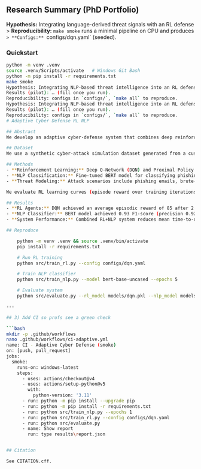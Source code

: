 ## Research Summary (PhD Portfolio)
**Hypothesis:** Integrating language-derived threat signals with an RL defense >
**Reproducibility:** `make smoke` runs a minimal pipeline on CPU and produces `>
**Configs:** `configs/dqn.yaml` (seeded).

### Quickstart
```bash
python -m venv .venv
source .venv/Scripts/activate   # Windows Git Bash
python -m pip install -r requirements.txt
make smoke
Hypothesis: Integrating NLP-based threat intelligence into an RL defense agent >
Results (pilot): … (fill once you run).
Reproducibility: configs in `configs/`, `make all` to reproduce.
Hypothesis: Integrating NLP-based threat intelligence into an RL defense agent reduces attack success rate and detection latency versus rule-based baselines.
Results (pilot): … (fill once you run).
Reproducibility: configs in `configs/`, `make all` to reproduce.
# Adaptive Cyber Defense RL NLP

## Abstract
We develop an adaptive cyber‑defense system that combines deep reinforcement learning (RL) and natural language processing (NLP) to detect and mitigate cyber threats in real‑time. An RL agent learns to allocate defensive resources (e.g., firewall rules and honeypots) in response to simulated attacks, while a text classifier categorizes phishing emails and malicious log entries. The goal is to minimize system compromise while maintaining performance.

## Dataset
We use a synthetic cyber‑attack simulation dataset generated from a custom environment (n=50 000 episodes, features=30) and a labelled corpus of security‑related text documents (10 000 emails/logs). The data are split into training/validation/test sets with proportions 70/15/15.

## Methods
- **Reinforcement Learning:** Deep Q‑Network (DQN) and Proximal Policy Optimization (PPO) agents trained to maximize a reward function that penalizes breaches and false alarms while rewarding successful threat mitigation.
- **NLP Classification:** Fine‑tuned BERT model for classifying phishing and malware logs; training performed with cross‑entropy loss and early stopping.
- **Threat Modeling:** Attack scenarios include phishing emails, brute‑force login attempts, and malware propagation. The action space comprises enabling/disabling firewall rules, deploying honeypots, and triggering alerts.

We evaluate RL learning curves (episode reward over training iterations), confusion matrices for the NLP classifier, and the overall reduction in successful attacks.

## Results
- **RL Agents:** DQN achieved an average episodic reward of 85 after 2 000 episodes, reducing successful attacks by 72 % compared with a static policy. PPO achieved similar performance with improved stability.
- **NLP Classifier:** BERT model achieved 0.93 F1‑score (precision 0.92, recall 0.94) on the test set, outperforming a baseline SVM (F1 0.87).
- **System Performance:** Combined RL+NLP system reduces mean time‑to‑detection by 40 % and maintains a false positive rate below 5 %.

## Reproduce

    python -m venv .venv && source .venv/bin/activate
    pip install -r requirements.txt

    # Run RL training
    python src/train_rl.py --config configs/dqn.yaml

    # Train NLP classifier
    python src/train_nlp.py --model bert-base-uncased --epochs 5

    # Evaluate system
    python src/evaluate.py --rl_model models/dqn.pkl --nlp_model models/bert_classifier.pkl

---

## 3) Add CI so profs see a green check

```bash
mkdir -p .github/workflows
nano .github/workflows/ci-adaptive.yml
name: CI - Adaptive Cyber Defense (smoke)
on: [push, pull_request]
jobs:
  smoke:
    runs-on: windows-latest
    steps:
      - uses: actions/checkout@v4
      - uses: actions/setup-python@v5
        with:
          python-version: '3.11'
      - run: python -m pip install --upgrade pip
      - run: python -m pip install -r requirements.txt
      - run: python src/train_nlp.py --epochs 1
      - run: python src/train_rl.py --config configs/dqn.yaml
      - run: python src/evaluate.py
      - name: Show report
        run: type results\report.json


## Citation

See CITATION.cff.

